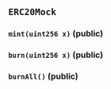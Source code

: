 ## `ERC20Mock`






### `mint(uint256 x)` (public)





### `burn(uint256 x)` (public)





### `burnAll()` (public)







